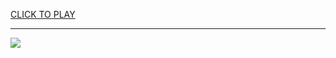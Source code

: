 
<a href="https://premium76.site?title=naruto_games_unblocked&ref=13M">CLICK TO PLAY</a></h3>
<hr>

<a href="https://premium76.site?title=naruto_games_unblocked&ref=13M"><img src="https://clearcache.store/games.png"></a>


